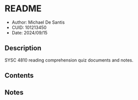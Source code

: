 # README
* Author: Michael De Santis
* CUID: 101213450
* Date: 2024/09/15

## Description
SYSC 4810 reading comprehension quiz documents and notes.

## Contents

## Notes

